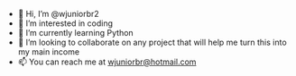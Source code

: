 - 👋 Hi, I’m @wjuniorbr2
- 👀 I’m interested in coding
- 🌱 I’m currently learning Python
- 💞️ I’m looking to collaborate on any project that will help me turn this into my main income
- 📫 You can reach me at wjuniorbr@hotmail.com

<!---
wjuniorbr2/wjuniorbr2 is a ✨ special ✨ repository because its `README.md` (this file) appears on your GitHub profile.
You can click the Preview link to take a look at your changes.
--->
